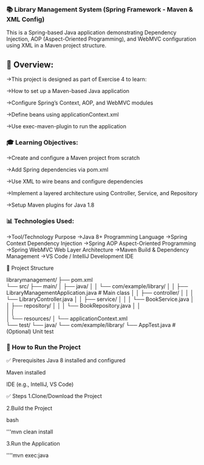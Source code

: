 ### 📚 Library Management System (Spring Framework - Maven & XML Config)
 
This is a Spring-based Java application demonstrating Dependency Injection, AOP (Aspect-Oriented Programming), and WebMVC configuration using XML in a Maven project structure.

## 📆 Overview:

->This project is designed as part of Exercise 4 to learn:

->How to set up a Maven-based Java application

->Configure Spring’s Context, AOP, and WebMVC modules

->Define beans using applicationContext.xml

->Use exec-maven-plugin to run the application

### 🎓 Learning Objectives:

->Create and configure a Maven project from scratch

->Add Spring dependencies via pom.xml

->Use XML to wire beans and configure dependencies

->Implement a layered architecture using Controller, Service, and Repository

->Setup Maven plugins for Java 1.8

### 📊 Technologies Used:

->Tool/Technology	Purpose
->Java 8+	Programming Language
->Spring Context	Dependency Injection
->Spring AOP	Aspect-Oriented Programming
->Spring WebMVC	Web Layer Architecture
->Maven	Build & Dependency Management
->VS Code / IntelliJ	Development IDE

📁 Project Structure

librarymanagement/
├── pom.xml                              
└── src/
    ├── main/
    │   ├── java/
    │   │   └── com/example/library/
    │   │       ├── LibraryManagementApplication.java   # Main class
    │   │       ├── controller/
    │   │       │   └── LibraryController.java
    │   │       ├── service/
    │   │       │   └── BookService.java
    │   │       ├── repository/
    │   │       │   └── BookRepository.java
    │   │       
    │   │                     
    │   └── resources/
    │       └── applicationContext.xml                  
    └── test/
        └── java/
            └── com/example/library/
                └── AppTest.java                        # (Optional) Unit test



### 🚀 How to Run the Project
✅ Prerequisites
Java 8 installed and configured

Maven installed

IDE (e.g., IntelliJ, VS Code)

✅ Steps
1.Clone/Download the Project

2.Build the Project

bash

'''mvn clean install

3.Run the Application

''''mvn exec:java


